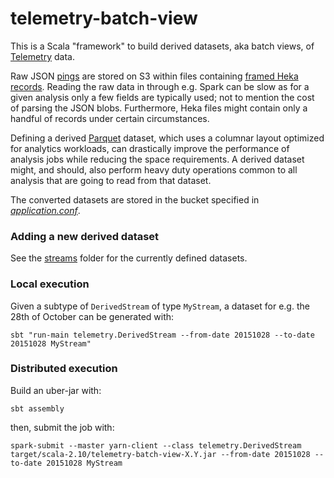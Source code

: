 # telemetry-batch-view

This is a Scala "framework" to build derived datasets, aka batch views, of [Telemetry](https://wiki.mozilla.org/Telemetry) data.

Raw JSON [pings](https://ci.mozilla.org/job/mozilla-central-docs/Tree_Documentation/toolkit/components/telemetry/telemetry/pings.html) are stored on S3 within files containing [framed Heka records](https://hekad.readthedocs.org/en/latest/message/index.html#stream-framing). Reading the raw data in through e.g. Spark can be slow as for a given analysis only a few fields are typically used; not to mention the cost of parsing the JSON blobs. Furthermore, Heka files might contain only a handful of records under certain circumstances.

Defining a derived [Parquet](https://parquet.apache.org/) dataset, which uses a columnar layout optimized for analytics workloads, can drastically improve the performance of analysis jobs while reducing the space requirements. A derived dataset might, and should, also perform heavy duty operations common to all analysis that are going to read from that dataset.

The converted datasets are stored in the bucket specified in [*application.conf*](https://github.com/vitillo/aws-lambda-parquet/blob/master/src/main/resources/application.conf#L2).

### Adding a new derived dataset

See the [streams](https://github.com/vitillo/telemetry-parquet/blob/master/src/main/scala/streams) folder for the currently defined datasets.

### Local execution
Given a subtype of `DerivedStream` of type `MyStream`, a dataset for e.g. the 28th of October can be generated with:
```
sbt "run-main telemetry.DerivedStream --from-date 20151028 --to-date 20151028 MyStream"
```

### Distributed execution
Build an uber-jar with:
```
sbt assembly
```
then, submit the job with:
```
spark-submit --master yarn-client --class telemetry.DerivedStream target/scala-2.10/telemetry-batch-view-X.Y.jar --from-date 20151028 --to-date 20151028 MyStream
``` 
